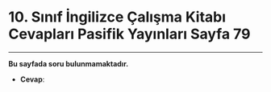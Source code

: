 # 10. Sınıf İngilizce Çalışma Kitabı Cevapları Pasifik Yayınları Sayfa 79

---

**Bu sayfada soru bulunmamaktadır.**

-   **Cevap**: